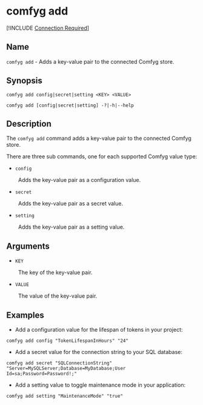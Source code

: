 ﻿# comfyg add

[!INCLUDE [Connection Required](connection_required_note.md)]

## Name

`comfyg add` - Adds a key-value pair to the connected Comfyg store.

## Synopsis

```shell
comfyg add config|secret|setting <KEY> <VALUE>

comfyg add [config|secret|setting] -?|-h|--help
```

## Description

The `comfyg add` command adds a key-value pair to the connected Comfyg store.

There are three sub commands, one for each supported Comfyg value type:

- `config` 

&nbsp;&nbsp;&nbsp;&nbsp;&nbsp;&nbsp;&nbsp;&nbsp;Adds the key-value pair as a configuration value.
 
- `secret`

&nbsp;&nbsp;&nbsp;&nbsp;&nbsp;&nbsp;&nbsp;&nbsp;Adds the key-value pair as a secret value.

- `setting`

&nbsp;&nbsp;&nbsp;&nbsp;&nbsp;&nbsp;&nbsp;&nbsp;Adds the key-value pair as a setting value.

## Arguments

- `KEY`

&nbsp;&nbsp;&nbsp;&nbsp;&nbsp;&nbsp;&nbsp;&nbsp;The key of the key-value pair.

- `VALUE`

&nbsp;&nbsp;&nbsp;&nbsp;&nbsp;&nbsp;&nbsp;&nbsp;The value of the key-value pair.

## Examples

- Add a configuration value for the lifespan of tokens in your project:

```shell 
comfyg add config "TokenLifespanInHours" "24"
```

- Add a secret value for the connection string to your SQL database:

```shell
comfyg add secret "SQLConnectionString" "Server=MySQLServer;Database=MyDatabase;User Id=sa;Password=Password!;"
```

- Add a setting value to toggle maintenance mode in your application:

```shell
comfyg add setting "MaintenanceMode" "true"
```
